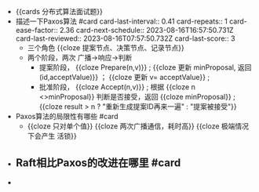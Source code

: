 - {{cards 分布式算法面试题}}
- 描述一下Paxos算法 #card
  card-last-interval:: 0.41
  card-repeats:: 1
  card-ease-factor:: 2.36
  card-next-schedule:: 2023-08-16T16:57:50.731Z
  card-last-reviewed:: 2023-08-16T07:57:50.732Z
  card-last-score:: 3
	- 三个角色 {{cloze 提案节点、决策节点、记录节点}}
	- 两个阶段，两次 广播->响应->判断
		- 提案阶段， {{cloze Prepare(n,v)}} ; {{cloze 更新 minProposal, 返回 (id,acceptValue)}} ； {{cloze 更新 v= acceptValue}} ;
		- 批准阶段， {{cloze Accept(n,v)}} ;  根据 {{cloze  n <>minProposal}} 判断是否接受，返回 {{cloze minProposal}} ; {{cloze result > n ? "重新生成提案ID再来一遍" : "提案被接受"}}
- Paxos算法的局限性有哪些 #card
	- {{cloze 只对单个值}} {{cloze 两次广播通信，耗时高}} {{cloze 极端情况下会产生 活锁}}
- Raft相比Paxos的改进在哪里 #card
	-
-